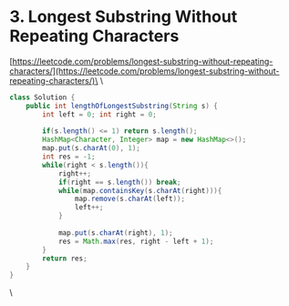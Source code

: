 # 3. Longest Substring Without Repeating Characters

[https://leetcode.com/problems/longest-substring-without-repeating-characters/](https://leetcode.com/problems/longest-substring-without-repeating-characters/)\
\


```java
class Solution {
    public int lengthOfLongestSubstring(String s) {
        int left = 0; int right = 0;
        
        if(s.length() <= 1) return s.length();
        HashMap<Character, Integer> map = new HashMap<>();
        map.put(s.charAt(0), 1);
        int res = -1;
        while(right < s.length()){
            right++;
            if(right == s.length()) break;
            while(map.containsKey(s.charAt(right))){
                map.remove(s.charAt(left));
                left++;
            }
            
            map.put(s.charAt(right), 1);
            res = Math.max(res, right - left + 1);
        }
        return res;
    }
}
```

\
